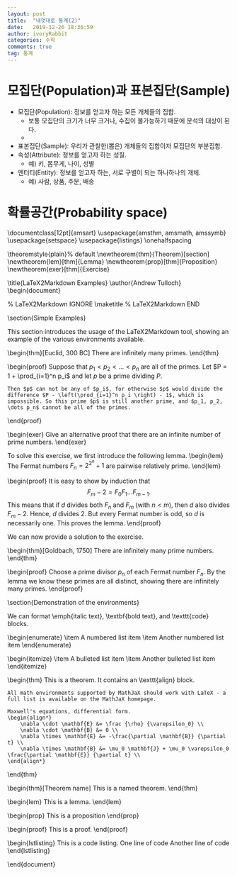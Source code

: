 ```yaml
---
layout: post
title:  "내멋대로 통계(2)"
date:   2019-12-26 18:36:59
author: ivoryRabbit
categories: 수학
comments: true
tag: 통계
---
```


# 모집단(Population)과 표본집단(Sample)

- 모집단(Population): 정보를 얻고자 하는 모든 개체들의 집합.
  - 보통 모집단의 크기가 너무 크거나, 수집이 불가능하기 때문에 분석의 대상이 된다.
  - 
- 표본집단(Sample): 우리가 관찰한(뽑은) 개체들의 집합이자 모집단의 부분집합.
- 속성(Attribute): 정보를 얻고자 하는 성질.
  - 예) 키, 몸무게, 나이, 성별
- 엔터티(Entity): 정보를 얻고자 하는, 서로 구별이 되는 하나하나의 개체.
  - 예) 사람, 상품, 주문, 배송
  
# 확률공간(Probability space)

\documentclass[12pt]{amsart}
\usepackage{amsthm, amsmath, amssymb}
\usepackage{setspace}
\usepackage{listings}
\onehalfspacing                 

\theoremstyle{plain}% default 
\newtheorem{thm}{Theorem}[section] 
\newtheorem{lem}[thm]{Lemma} 
\newtheorem{prop}[thm]{Proposition} 
\newtheorem{exer}[thm]{Exercise} 

\title{LaTeX2Markdown Examples}
\author{Andrew Tulloch}
\begin{document}

% LaTeX2Markdown IGNORE
\maketitle
% LaTeX2Markdown END

\section{Simple Examples}

This section introduces the usage of the LaTeX2Markdown tool, showing an example of the various environments available.  

\begin{thm}[Euclid, 300 BC]
    There are infinitely many primes.
\end{thm}

\begin{proof}
    Suppose that $p_1 < p_2 < \dots < p_n$ are all of the primes. Let $P = 1 + \prod_{i=1}^n p_i$ and let $p$ be a prime dividing $P$.
    
    Then $p$ can not be any of $p_i$, for otherwise $p$ would divide the difference $P - \left(\prod_{i=1}^n p_i \right) - 1$, which is impossible. So this prime $p$ is still another prime, and $p_1, p_2, \dots p_n$ cannot be all of the primes.
\end{proof}

\begin{exer}
    Give an alternative proof that there are an infinite number of prime numbers.
\end{exer}

To solve this exercise, we first introduce the following lemma.
\begin{lem}
    The Fermat numbers $F_n = 2^{2^{n}} + 1$ are pairwise relatively prime.
\end{lem}

\begin{proof}
    It is easy to show by induction that 
    $$ F_m - 2 = F_0 F_1 \dots F_{m-1}. $$
    This means that if $d$ divides both $F_n$ and $F_m$ (with $n < m$), then $d$ also divides $F_m - 2$.  Hence, $d$ divides 2.  But every Fermat number is odd, so $d$ is necessarily one.  This proves the lemma.
\end{proof}

We can now provide a solution to the exercise.

\begin{thm}[Goldbach, 1750]
    There are infinitely many prime numbers.
\end{thm}

\begin{proof}
    Choose a prime divisor $p_n$ of each Fermat number $F_n$.  By the lemma we know these primes are all distinct, showing there are infinitely many primes.
\end{proof}

\section{Demonstration of the environments}

We can format \emph{italic text}, \textbf{bold text}, and \texttt{code} blocks.

\begin{enumerate}
    \item A numbered list item
    \item Another numbered list item
\end{enumerate}

\begin{itemize}
    \item A bulleted list item
    \item Another bulleted list item
\end{itemize}

\begin{thm}
    This is a theorem.  It contains an \texttt{align} block.  
    
    All math environments supported by MathJaX should work with LaTeX - a full list is available on the MathJaX homepage.
    
    Maxwell's equations, differential form.
    \begin{align*}
        \nabla \cdot \mathbf{E} &= \frac {\rho} {\varepsilon_0} \\
        \nabla \cdot \mathbf{B} &= 0 \\
        \nabla \times \mathbf{E} &= -\frac{\partial \mathbf{B}} {\partial t} \\
        \nabla \times \mathbf{B} &= \mu_0 \mathbf{J} + \mu_0 \varepsilon_0 \frac{\partial \mathbf{E}} {\partial t} \\
    \end{align*}
\end{thm}

\begin{thm}[Theorem name]
    This is a named theorem.
\end{thm}

\begin{lem}
    This is a lemma.
\end{lem}

\begin{prop}
    This is a proposition
\end{prop}

\begin{proof}
    This is a proof.
\end{proof}

\begin{lstlisting}
This is a code listing.
One line of code
Another line of code
\end{lstlisting}

\end{document}
